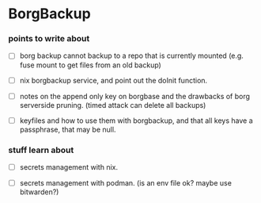 # BorgBackup

### points to write about
- [ ] borg backup cannot backup to a repo that is currently mounted (e.g. fuse mount to get files from an old backup)
- [ ] nix borgbackup service, and point out the doInit function.
- [ ] notes on the append only key on borgbase and the drawbacks of borg serverside pruning. (timed attack can delete all backups)
- [ ] keyfiles and how to use them with borgbackup, and that all keys have a passphrase, that may be null.


### stuff learn about
- [ ] secrets management with nix.
- [ ] secrets management with podman. (is an env file ok? maybe use bitwarden?)

